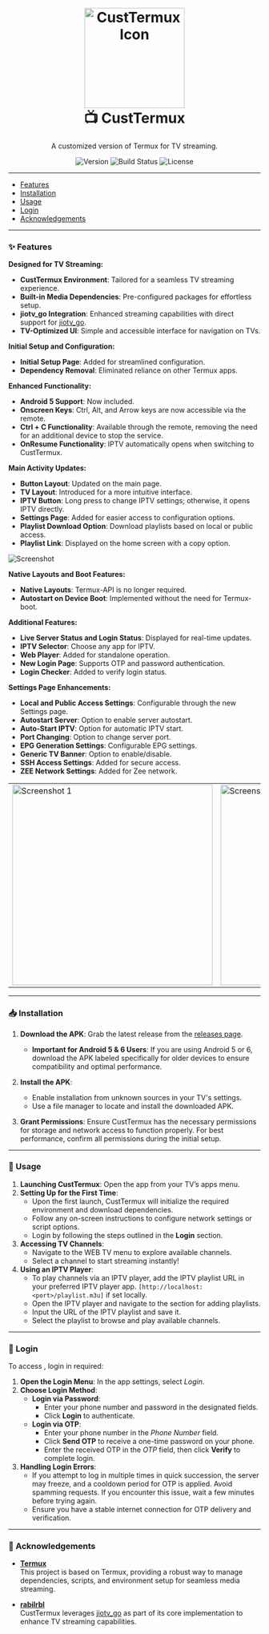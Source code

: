 <h1 align="center">
  <br>
  <a href="#">
    <img src="_assets/logos/CustTermux-icon.png" alt="CustTermux Icon" width="200">
  </a>
  <br>
  📺 CustTermux
  <br>
</h1>

<p align="center">A customized version of Termux for TV streaming.</p>

<p align="center">
  <img src="https://img.shields.io/badge/version-4.8.5-blue" alt="Version">
  <img src="https://img.shields.io/badge/build-stable-brightgreen" alt="Build Status">
  <img src="https://img.shields.io/badge/license-GPLv3-orange" alt="License">
</p>

---

- [Features](#-features)
- [Installation](#-installation)
- [Usage](#-usage)
- [Login](#-login)
- [Acknowledgements](#-acknowledgements)

---

### ✨ Features
**Designed for TV Streaming:**
- **CustTermux Environment**: Tailored for a seamless TV streaming experience.
- **Built-in Media Dependencies**: Pre-configured packages for effortless setup.
- **jiotv_go Integration**: Enhanced streaming capabilities with direct support for [jiotv_go](https://github.com/rabilrbl/jiotv_go).
- **TV-Optimized UI**: Simple and accessible interface for navigation on TVs.

**Initial Setup and Configuration:**
- **Initial Setup Page**: Added for streamlined configuration.
- **Dependency Removal**: Eliminated reliance on other Termux apps.

**Enhanced Functionality:**
- **Android 5 Support**: Now included.
- **Onscreen Keys**: Ctrl, Alt, and Arrow keys are now accessible via the remote.
- **Ctrl + C Functionality**: Available through the remote, removing the need for an additional device to stop the service.
- **OnResume Functionality**: IPTV automatically opens when switching to CustTermux.

**Main Activity Updates:**
- **Button Layout**: Updated on the main page.
- **TV Layout**: Introduced for a more intuitive interface.
- **IPTV Button**: Long press to change IPTV settings; otherwise, it opens IPTV directly.
- **Settings Page**: Added for easier access to configuration options.
- **Playlist Download Option**: Download playlists based on local or public access.
- **Playlist Link**: Displayed on the home screen with a copy option.

![Screenshot](https://i.imgur.com/yGZ6JBZl.png)

**Native Layouts and Boot Features:**
- **Native Layouts**: Termux-API is no longer required.
- **Autostart on Device Boot**: Implemented without the need for Termux-boot.

**Additional Features:**
- **Live Server Status and Login Status**: Displayed for real-time updates.
- **IPTV Selector**: Choose any app for IPTV.
- **Web Player**: Added for standalone operation.
- **New Login Page**: Supports OTP and password authentication.
- **Login Checker**: Added to verify login status.

**Settings Page Enhancements:**
- **Local and Public Access Settings**: Configurable through the new Settings page.
- **Autostart Server**: Option to enable server autostart.
- **Auto-Start IPTV**: Option for automatic IPTV start.
- **Port Changing**: Option to change server port.
- **EPG Generation Settings**: Configurable EPG settings.
- **Generic TV Banner**: Option to enable/disable.
- **SSH Access Settings**: Added for secure access.
- **ZEE Network Settings**: Added for Zee network.

<table>
  <tr>
    <td><img src="https://i.imgur.com/0BUJ4nY.png" alt="Screenshot 1" width="400"/></td>
    <td><img src="https://i.imgur.com/lGeQXz9.png" alt="Screenshot 2" width="400"/></td>
    <td><img src="https://i.imgur.com/VUEl2yw.png" alt="Screenshot 3" width="400"/></td>
  </tr>
</table>


---

### 📥 Installation

1. **Download the APK**: Grab the latest release from the [releases page](https://github.com/siddharthsky/CustTermux/releases).
   - **Important for Android 5 & 6 Users**: If you are using Android 5 or 6, download the APK labeled specifically for older devices to ensure compatibility and optimal performance.

2. **Install the APK**:
   - Enable installation from unknown sources in your TV's settings.
   - Use a file manager to locate and install the downloaded APK.

3. **Grant Permissions**: Ensure CustTermux has the necessary permissions for storage and network access to function properly. For best performance, confirm all permissions during the initial setup.


---

### 🚀 Usage

1. **Launching CustTermux**: Open the app from your TV’s apps menu.
2. **Setting Up for the First Time**:
   - Upon the first launch, CustTermux will initialize the required environment and download dependencies.
   - Follow any on-screen instructions to configure network settings or script options.
   - Login by following the steps outlined in the **Login** section.
3. **Accessing TV Channels**:
   - Navigate to the WEB TV menu to explore available channels.
   - Select a channel to start streaming instantly!
4. **Using an IPTV Player**:
   - To play channels via an IPTV player, add the IPTV playlist URL in your preferred IPTV player app. `[http://localhost:<port>/playlist.m3u]` if set locally.
   - Open the IPTV player and navigate to the section for adding playlists.
   - Input the URL of the IPTV playlist and save it.
   - Select the playlist to browse and play available channels.

---

### 🔐 Login

To access , login in required:

1. **Open the Login Menu**: In the app settings, select *Login*.
2. **Choose Login Method**:
   - **Login via Password**:
     - Enter your phone number and password in the designated fields.
     - Click **Login** to authenticate.
   - **Login via OTP**:
     - Enter your phone number in the *Phone Number* field.
     - Click **Send OTP** to receive a one-time password on your phone.
     - Enter the received OTP in the *OTP* field, then click **Verify** to complete login.
3. **Handling Login Errors**:
   - If you attempt to log in multiple times in quick succession, the server may freeze, and a cooldown period for OTP is applied. Avoid spamming requests. If you encounter this issue, wait a few minutes before trying again.
   - Ensure you have a stable internet connection for OTP delivery and verification.

---

### 🙌 Acknowledgements

- **[Termux](https://github.com/termux)**  
  This project is based on Termux, providing a robust way to manage dependencies, scripts, and environment setup for seamless media streaming.

- **[rabilrbl](https://github.com/rabilrbl)**  
  CustTermux leverages [jiotv_go](https://github.com/rabilrbl/jiotv_go) as part of its core implementation to enhance TV streaming capabilities.

